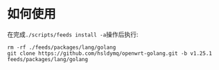 # 如何使用

在完成`./scripts/feeds install -a`操作后执行:
```shell
rm -rf ./feeds/packages/lang/golang
git clone https://github.com/hsldymq/openwrt-golang.git -b v1.25.1 feeds/packages/lang/golang
```